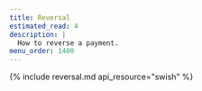 ```yaml
---
title: Reversal
estimated_read: 4
description: |
  How to reverse a payment.
menu_order: 1400
---
```


{% include reversal.md api_resource="swish" %}
